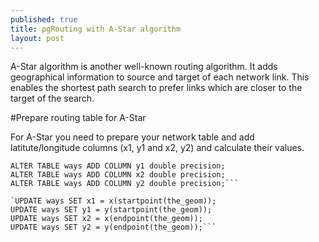 ```yaml
---
published: true
title: pgRouting with A-Star algorithm
layout: post
---
```

A-Star algorithm is another well-known routing algorithm. It adds geographical information to source and target of each network link. This enables the shortest path search to prefer links which are closer to the target of the search.

#Prepare routing table for A-Star

For A-Star you need to prepare your network table and add latitute/longitude columns (x1, y1 and x2, y2) and calculate their values.

```ALTER TABLE ways ADD COLUMN x1 double precision;
ALTER TABLE ways ADD COLUMN y1 double precision;
ALTER TABLE ways ADD COLUMN x2 double precision;
ALTER TABLE ways ADD COLUMN y2 double precision;```

`UPDATE ways SET x1 = x(startpoint(the_geom));
UPDATE ways SET y1 = y(startpoint(the_geom));
UPDATE ways SET x2 = x(endpoint(the_geom));
UPDATE ways SET y2 = y(endpoint(the_geom));```